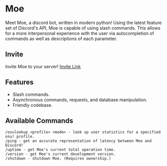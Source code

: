 # Moe
Meet Moe, a discord bot, written in modern python!
Using the latest feature set of Discord's API, Moe is capable of using slash commands. This allows for a more interpersonal experience with the user via autocompletion of commands as well as descriptions of each parameter.

## Invite
Invite Moe to your server!
[Invite Link](https://discord.com/api/oauth2/authorize?client_id=884239130173779968&permissions=260382392279&scope=bot%20applications.commands)

## Features
* Slash commands.
* Asynchronous commands, requests, and database manipulation.
* Friendly codebase.

## Available Commands
```
/osulookup <profile> <mode> - look up user statistics for a specified osu! profile.
/ping - get an accurate representation of latency between Moe and Discord!
/uptime - get Moe's current total operation time.
/version - get Moe's current development version.
/shutdown - shutdown Moe. (Requires ownership.)
```
